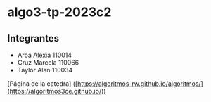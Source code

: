 # algo3-tp-2023c2

## Integrantes

- Aroa Alexia 110014
- Cruz Marcela 110066
- Taylor Alan 110034

[Página de la catedra] ([https://algoritmos-rw.github.io/algoritmos/](https://algoritmos3ce.github.io/))
